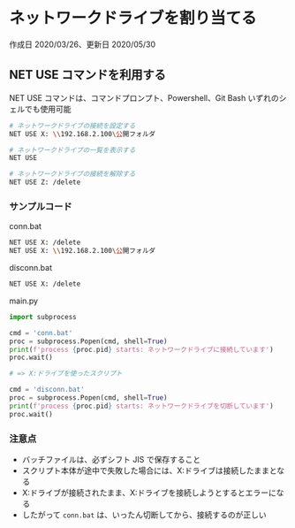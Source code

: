 # ネットワークドライブを割り当てる

作成日 2020/03/26、更新日 2020/05/30

## NET USE コマンドを利用する

NET USE コマンドは、コマンドプロンプト、Powershell、Git Bash いずれのシェルでも使用可能

```bash
# ネットワークドライブの接続を設定する
NET USE X: \\192.168.2.100\公開フォルダ

# ネットワークドライブの一覧を表示する
NET USE

# ネットワークドライブの接続を解除する
NET USE Z: /delete
```

### サンプルコード

conn.bat

```bash
NET USE X: /delete
NET USE X: \\192.168.2.100\公開フォルダ
```

disconn.bat

```bash
NET USE X: /delete
```

main.py

```python
import subprocess

cmd = 'conn.bat'
proc = subprocess.Popen(cmd, shell=True)
print(f'process {proc.pid} starts: ネットワークドライブに接続しています')
proc.wait()

# => X:ドライブを使ったスクリプト

cmd = 'disconn.bat'
proc = subprocess.Popen(cmd, shell=True)
print(f'process {proc.pid} starts: ネットワークドライブを切断しています')
proc.wait()
```

### 注意点

- バッチファイルは、必ずシフト JIS で保存すること
- スクリプト本体が途中で失敗した場合には、X:ドライブは接続したままとなる
- X:ドライブが接続されたまま、X:ドライブを接続しようとするとエラーになる
- したがって `conn.bat` は、いったん切断してから、接続するのが正しい
